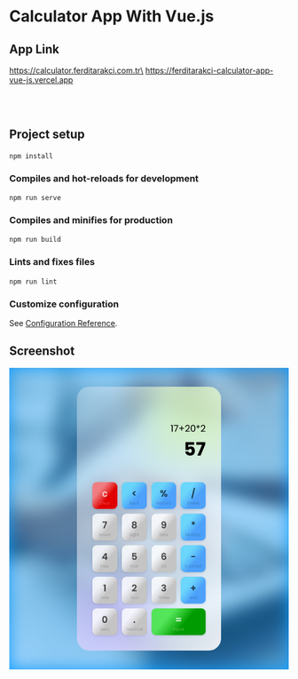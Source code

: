 # Calculator App With Vue.js

## App Link
https://calculator.ferditarakci.com.tr\
https://ferditarakci-calculator-app-vue-js.vercel.app

<br>
<br>

## Project setup
```
npm install
```

### Compiles and hot-reloads for development
```
npm run serve
```

### Compiles and minifies for production
```
npm run build
```

### Lints and fixes files
```
npm run lint
```

### Customize configuration
See [Configuration Reference](https://cli.vuejs.org/config/).


## Screenshot

<img alt="Calculator App With Vue.js" src="src/assets/screenshot.jpg">
